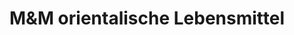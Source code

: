 ---
title: "M&M orientalische Lebensmittel"
url: /nienburg-weser/mundm-orientalische-lebensmittel/
shop: Feinkost
---